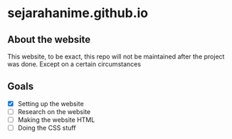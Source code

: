 # sejarahanime.github.io
## About the website
This website, to be exact, this repo will not be maintained after the project was done. Except on a certain circumstances

## Goals
- [x] Setting up the website
- [ ] Research on the website
- [ ] Making the website HTML
- [ ] Doing the CSS stuff
